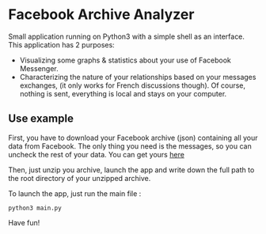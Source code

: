 # Facebook Archive Analyzer

Small application running on Python3 with a simple shell as an interface.
This application has 2 purposes:
- Visualizing some graphs & statistics about your use of Facebook Messenger.
- Characterizing the nature of your relationships based on your messages exchanges, (it only works for French discussions though).
Of course, nothing is sent, everything is local and stays on your computer.

## Use example
First, you have to download your Facebook archive (json) containing all your data from Facebook. The only thing you need is the messages, so you can uncheck the rest of your data.
You can get yours [here](https://www.facebook.com/dyi/?referrer=yfi_settings)  

Then, just unzip you archive, launch the app and write down the full path to the root directory of your unzipped archive.

To launch the app, just run the main file :

```
python3 main.py
```

Have fun!
